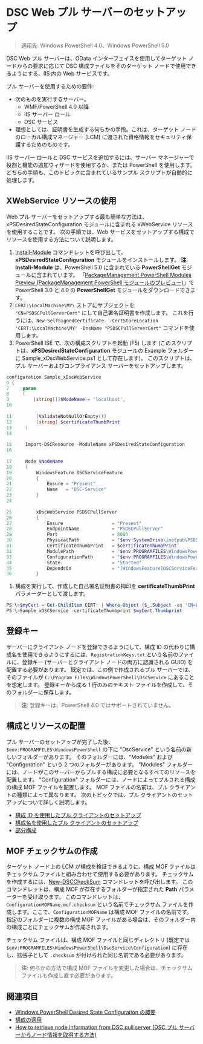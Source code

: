 # DSC Web プル サーバーのセットアップ

> 適用先: Windows PowerShell 4.0、Windows PowerShell 5.0

DSC Web プル サーバーは、OData インターフェイスを使用してターゲット ノードからの要求に応じて DSC 構成ファイルをそのターゲット ノードで使用できるようにする、IIS 内の Web サービスです。

プル サーバーを使用するための要件:

* 次のものを実行するサーバー。
  - WMF/PowerShell 4.0 以降
  - IIS サーバー ロール
  - DSC サービス
* 理想としては、証明書を生成する何らかの手段。これは、ターゲット ノードのローカル構成マネージャー (LCM) に渡された資格情報をセキュリティ保護するためのものです。

IIS サーバー ロールと DSC サービスを追加するには、サーバー マネージャーで役割と機能の追加ウィザードを使用するか、または PowerShell を使用します。 どちらの手順も、このトピックに含まれているサンプル スクリプトが自動的に処理します。

## XWebService リソースの使用
Web プル サーバーをセットアップする最も簡単な方法は、xPSDesiredStateConfiguration モジュールに含まれる xWebService リソースを使用することです。 次の手順では、Web サービスをセットアップする構成でリソースを使用する方法について説明します。

1. [Install-Module](https://technet.microsoft.com/en-us/library/dn807162.aspx) コマンドレットを呼び出して、**xPSDesiredStateConfiguration** モジュールをインストールします。 **注**: **Install-Module** は、PowerShell 5.0 に含まれている **PowerShellGet** モジュールに含まれています。 「[PackageManagement PowerShell Modules Preview (PackageManagement PowerShell モジュールのプレビュー)](https://www.microsoft.com/en-us/download/details.aspx?id=49186)」で PowerShell 3.0 と 4.0 の **PowerShellGet** モジュールをダウンロードできます。 
1. `CERT:\LocalMachine\MY\` ストアにサブジェクトを `"CN=PSDSCPullServerCert"` にして自己署名証明書を作成します。 これを行うには、`New-SelfSignedCertificate  -CertStoreLocation 'CERT:\LocalMachine\MY' -DnsName "PSDSCPullServerCert"` コマンドを使用します。
1. PowerShell ISE で、次の構成スクリプトを起動 (F5) します (このスクリプトは、**xPSDesiredStateConfiguration** モジュールの Example フォルダーに Sample_xDscWebService.ps1 として存在します)。 このスクリプトは、プル サーバーおよびコンプライアンス サーバーをセットアップします。
  
```powershell
configuration Sample_xDscWebService 
6 { 
7     param  
8     ( 
9         [string[]]$NodeName = 'localhost', 
10 
 
11         [ValidateNotNullOrEmpty()] 
12         [string] $certificateThumbPrint 
13     ) 
14 
 
15     Import-DSCResource -ModuleName xPSDesiredStateConfiguration 
16 
 
17     Node $NodeName 
18     { 
19         WindowsFeature DSCServiceFeature 
20         { 
21             Ensure = "Present" 
22             Name   = "DSC-Service"             
23         } 
24 
 
25         xDscWebService PSDSCPullServer 
26         { 
27             Ensure                  = "Present" 
28             EndpointName            = "PSDSCPullServer" 
29             Port                    = 8080 
30             PhysicalPath            = "$env:SystemDrive\inetpub\PSDSCPullServer" 
31             CertificateThumbPrint   = $certificateThumbPrint          
32             ModulePath              = "$env:PROGRAMFILES\WindowsPowerShell\DscService\Modules" 
33             ConfigurationPath       = "$env:PROGRAMFILES\WindowsPowerShell\DscService\Configuration"             
34             State                   = "Started" 
35             DependsOn               = "[WindowsFeature]DSCServiceFeature"                         
36         } 
```

1. 構成を実行して、作成した自己署名証明書の拇印を **certificateThumbPrint** パラメーターとして渡します。

```powershell
PS:\>$myCert = Get-ChildItem CERT: | Where-Object {$_.Subject -eq 'CN=PSDSCPullServerCert'}
PS:\>Sample_xDSCService -certificateThumbprint $myCert.Thumbprint 
```

## 登録キー
サーバーにクライアント ノードを登録できるようにして、構成 ID の代わりに構成名を使用できるようにするには、`RegistrationKeys.txt` という名前のファイルに、登録キー (サーバーとクライアント ノードの両方に認識される GUID) を配置する必要があります。 既定では、この例で作成されるプル サーバーでは、そのファイルが `C:\Program Files\WindowsPowerShell\DscService` にあることを想定します。 登録キーから成る 1 行のみのテキスト ファイルを作成して、そのフォルダーに保存します。
> **注**: 登録キーは、PowerShell 4.0 ではサポートされていません。 

## 構成とリソースの配置
プル サーバーのセットアップが完了した後、`$env:PROGRAMFILES\WindowsPowerShell` の下に "DscService" という名前の新しいフォルダーがあります。 そのフォルダーには、"Modules" および "Configuration" という 2 つのフォルダーがあります。 "Modules" フォルダーには、ノードがこのサーバーからプルする構成に必要となるすべてのリソースを配置します。 "Configuration" フォルダーには、ノードによってプルされる構成の構成 MOF ファイルを配置します。 MOF ファイルの名前は、プル クライアントの種類によって異なります。 次のトピックでは、プル クライアントのセットアップについて詳しく説明します。

* [構成 ID を使用したプル クライアントのセットアップ](pullClientConfigID.md)
* [構成名を使用したプル クライアントのセットアップ](pullClientConfigNames.md)
* [部分構成](partialConfigs.md)

## MOF チェックサムの作成
ターゲット ノード上の LCM が構成を検証できるように、構成 MOF ファイルはチェックサム ファイルと組み合わせて使用する必要があります。 チェックサムを作成するには、[New-DSCCheckSum](https://technet.microsoft.com/en-us/library/dn521622.aspx) コマンドレットを呼び出します。 このコマンドレットは、構成 MOF が存在するフォルダーが指定された **Path** パラメーターを受け取ります。 このコマンドレットは、`ConfigurationMOFName.mof.checksum` という名前でチェックサム ファイルを作成します。ここで、`ConfigurationMOFName` は構成 MOF ファイルの名前です。 指定のフォルダーに複数の構成 MOF ファイルがある場合は、そのフォルダー内の構成ごとにチェックサムが作成されます。

チェックサム ファイルは、構成 MOF ファイルと同じディレクトリ (既定では `$env:PROGRAMFILES\WindowsPowerShell\DscService\Configuration`) に存在し、拡張子として `.checksum` が付けられた同じ名前である必要があります。

>**注**: 何らかの方法で構成 MOF ファイルを変更した場合は、チェックサム ファイルも作成し直す必要があります。

## 関連項目
* [Windows PowerShell Desired State Configuration の概要](overview.md)
* [構成の適用](enactingConfigurations.md)
* [How to retrieve node information from DSC pull server (DSC プル サーバーからノード情報を取得する方法)](retrieveNodeInfo.md)
<!--HONumber=Feb16_HO4-->
